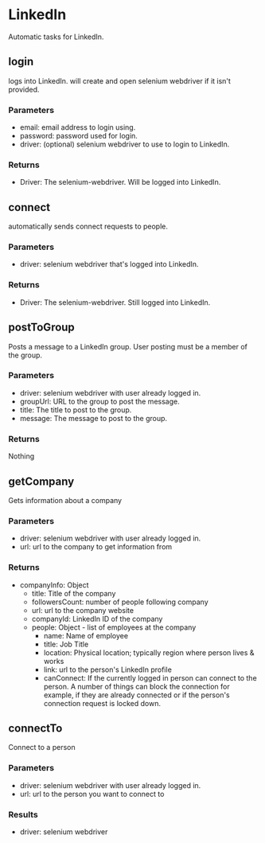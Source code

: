 # LinkedIn

Automatic tasks for LinkedIn.

## login

logs into LinkedIn. will create and open selenium webdriver if it isn't provided.

### Parameters

* email: email address to login using.
* password: password used for login.
* driver: (optional) selenium webdriver to use to login to LinkedIn.

### Returns

* Driver: The selenium-webdriver. Will be logged into LinkedIn.

## connect

automatically sends connect requests to people.

### Parameters

* driver: selenium webdriver that's logged into LinkedIn.

### Returns

* Driver: The selenium-webdriver. Still logged into LinkedIn.

## postToGroup

Posts a message to a LinkedIn group. User posting must be a member of the group.

### Parameters

* driver: selenium webdriver with user already logged in.
* groupUrl: URL to the group to post the message.
* title: The title to post to the group.
* message: The message to post to the group.

### Returns

Nothing

## getCompany

Gets information about a company

### Parameters

* driver: selenium webdriver with user already logged in.
* url: url to the company to get information from

### Returns

* companyInfo: Object
  * title: Title of the company
  * followersCount: number of people following company
  * url: url to the company website
  * companyId: LinkedIn ID of the company
  * people: Object - list of employees at the company
    * name: Name of employee
    * title: Job Title
    * location: Physical location; typically region where person lives & works
    * link: url to the person's LinkedIn profile
    * canConnect: If the currently logged in person can connect to the person. A number of things can block the connection for example, if they are already connected or if the person's connection request is locked down.

## connectTo

Connect to a person

### Parameters

* driver: selenium webdriver with user already logged in.
* url: url to the person you want to connect to

### Results

* driver: selenium webdriver
